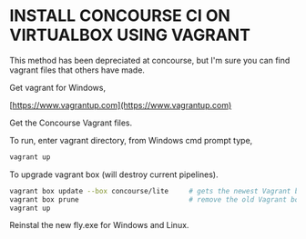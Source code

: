 # INSTALL CONCOURSE CI ON VIRTUALBOX USING VAGRANT

This method has been depreciated at concourse, but I'm sure you can
find vagrant files that others have made.

Get vagrant for Windows,

[https://www.vagrantup.com](https://www.vagrantup.com)

Get the Concourse Vagrant files.

To run, enter vagrant directory, from Windows cmd prompt type,

```bash
vagrant up
```

To upgrade vagrant box (will destroy current pipelines).

```bash
vagrant box update --box concourse/lite     # gets the newest Vagrant box
vagrant box prune                           # remove the old Vagrant boxes
vagrant up 
```

Reinstal the new fly.exe for Windows and Linux.